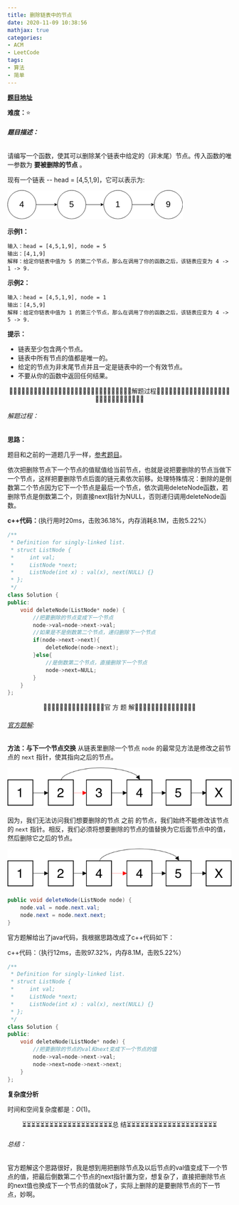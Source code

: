 ```yaml
---
title: 删除链表中的节点
date: 2020-11-09 10:38:56
mathjax: true
categories:
- ACM
- LeetCode
tags:
- 算法
- 简单
---
```


[**题目地址**](https://leetcode-cn.com/problems/delete-node-in-a-linked-list/)

**难度：**⭐

###### **题目描述：**

请编写一个函数，使其可以删除某个链表中给定的（非末尾）节点。传入函数的唯一参数为 **要被删除的节点** 。

现有一个链表 -- head = [4,5,1,9]，它可以表示为:

![img](%E5%88%A0%E9%99%A4%E9%93%BE%E8%A1%A8%E4%B8%AD%E7%9A%84%E8%8A%82%E7%82%B9/237_example.png)

<!-- more -->

**示例1：**

```
输入：head = [4,5,1,9], node = 5
输出：[4,1,9]
解释：给定你链表中值为 5 的第二个节点，那么在调用了你的函数之后，该链表应变为 4 -> 1 -> 9.
```

**示例2：**

```
输入：head = [4,5,1,9], node = 1
输出：[4,5,9]
解释：给定你链表中值为 1 的第三个节点，那么在调用了你的函数之后，该链表应变为 4 -> 5 -> 9.
```

**提示：**

- 链表至少包含两个节点。
- 链表中所有节点的值都是唯一的。
- 给定的节点为非末尾节点并且一定是链表中的一个有效节点。
- 不要从你的函数中返回任何结果。



<center>🙋‍♂️🙋‍♂️🙋‍♂️🙋‍♂️🙋‍♂️🙋‍♂️🙋‍♂️🙋‍♂️🙋‍♂️🙋‍♂️🙋‍♂️🙋‍♂️🙋‍♂️🙋‍♂️🙋‍♂️解题过程🙋‍♂️🙋‍♂️🙋‍♂️🙋‍♂️🙋‍♂️🙋‍♂️🙋‍♂️🙋‍♂️🙋‍♂️🙋‍♂️🙋‍♂️🙋‍♂️🙋‍♂️🙋‍♂️🙋‍♂️</center>

###### 解题过程：

**思路：**

题目和之前的一道题几乎一样，[参考题目](https://z2bns.github.io/2020/11/07/%E5%88%A0%E9%99%A4%E4%B8%AD%E9%97%B4%E8%8A%82%E7%82%B9/)。

依次把删除节点下一个节点的值赋值给当前节点，也就是说把要删除的节点当做下一个节点，这样把要删除节点后面的链元素依次前移。处理特殊情况：删除的是倒数第二个节点因为它下一个节点是最后一个节点，依次调用deleteNode函数，若删除节点是倒数第二个，则直接next指针为NULL，否则递归调用deleteNode函数。



**c++代码：**(执行用时20ms，击败36.18%，内存消耗8.1M，击败5.22%）

```c++
/**
 * Definition for singly-linked list.
 * struct ListNode {
 *     int val;
 *     ListNode *next;
 *     ListNode(int x) : val(x), next(NULL) {}
 * };
 */
class Solution {
public:
    void deleteNode(ListNode* node) {
        //把要删除的节点变成下一个节点
        node->val=node->next->val;
        //如果是不是倒数第二个节点，递归删除下一个节点
        if(node->next->next){
            deleteNode(node->next);
        }else{
            //是倒数第二个节点，直接删除下一个节点
            node->next=NULL;
        }
    }
};
```



<center>💎💎💎💎💎💎💎💎💎💎💎💎💎💎💎官 方 题 解💎💎💎💎💎💎💎💎💎💎💎💎💎💎💎</center>

###### [官方题解](https://leetcode-cn.com/problems/delete-node-in-a-linked-list/solution/shan-chu-lian-biao-zhong-de-jie-dian-by-leetcode/):

**方法：与下一个节点交换**
从链表里删除一个节点 `node` 的最常见方法是修改之前节点的 `next` 指针，使其指向之后的节点。

![img](%E5%88%A0%E9%99%A4%E9%93%BE%E8%A1%A8%E4%B8%AD%E7%9A%84%E8%8A%82%E7%82%B9/3579a496897df5321c110bf1301872b6e10c342f5e400ce45d2db0348d00d715-file_1555866623326)

因为，我们无法访问我们想要删除的节点 之前 的节点，我们始终不能修改该节点的 `next` 指针。相反，我们必须将想要删除的节点的值替换为它后面节点中的值，然后删除它之后的节点。

![img](%E5%88%A0%E9%99%A4%E9%93%BE%E8%A1%A8%E4%B8%AD%E7%9A%84%E8%8A%82%E7%82%B9/902dc5d3f8c44d3cbc0b6e837711cad2eefc021fd2b9de8dfabc6d478bc779b1-file_1555866680932)



```java
public void deleteNode(ListNode node) {
    node.val = node.next.val;
    node.next = node.next.next;
}
```

官方题解给出了java代码，我根据思路改成了c++代码如下：

c++代码：（执行12ms，击败97.32%，内存8.1M，击败5.22%）

```c++
/**
 * Definition for singly-linked list.
 * struct ListNode {
 *     int val;
 *     ListNode *next;
 *     ListNode(int x) : val(x), next(NULL) {}
 * };
 */
class Solution {
public:
    void deleteNode(ListNode* node) {
        //把要删除的节点的val和next变成下一个节点的值
        node->val=node->next->val;
        node->next=node->next->next;
    }
};
```

**复杂度分析**

时间和空间复杂度都是：$O(1)$。



<center>⏳⏳⏳⏳⏳⏳⏳⏳⏳⏳⏳⏳⏳⏳⏳⏳⏳⏳⏳⏳总 结⏳⏳⏳⏳⏳⏳⏳⏳⏳⏳⏳⏳⏳⏳⏳⏳⏳⏳⏳⏳</center>

###### 总结：

官方题解这个思路很好，我是想到用把删除节点及以后节点的val值变成下一个节点的值，把最后倒数第二个节点的next指针置为空，想复杂了，直接把删除节点的next值也换成下一个节点的值就ok了，实际上删除的是要删除节点的下一节点，妙啊。


